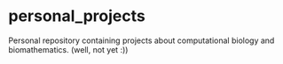 # personal_projects
Personal repository containing projects about computational biology and biomathematics. (well, not yet :))
